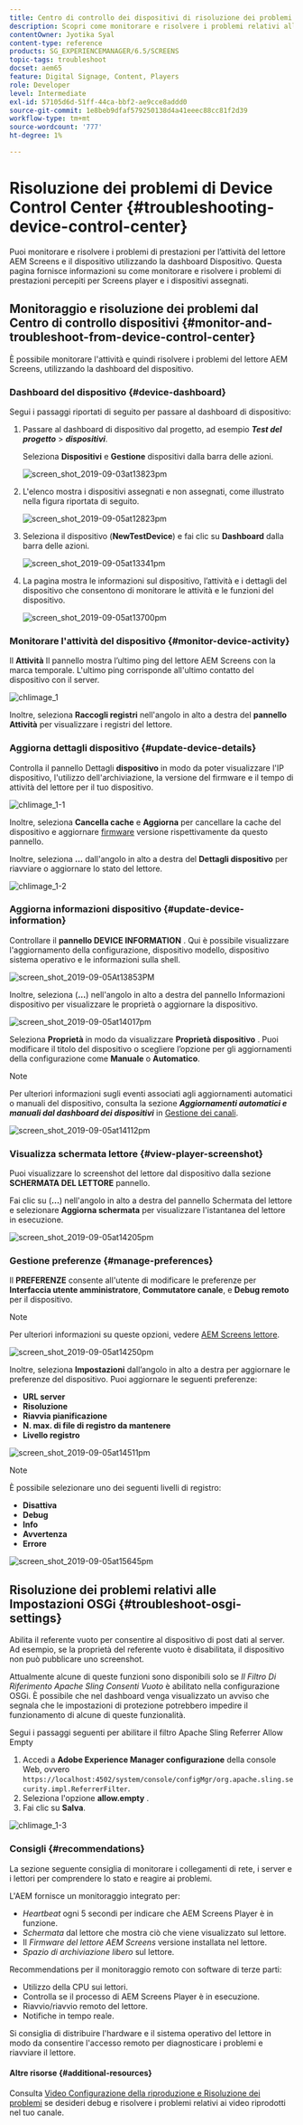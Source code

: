 ```yaml
---
title: Centro di controllo dei dispositivi di risoluzione dei problemi
description: Scopri come monitorare e risolvere i problemi relativi alle prestazioni dell'attività e del dispositivo di AEM Screens Player utilizzando la dashboard del dispositivo.
contentOwner: Jyotika Syal
content-type: reference
products: SG_EXPERIENCEMANAGER/6.5/SCREENS
topic-tags: troubleshoot
docset: aem65
feature: Digital Signage, Content, Players
role: Developer
level: Intermediate
exl-id: 57105d6d-51ff-44ca-bbf2-ae9cce8addd0
source-git-commit: 1e8beb9dfaf579250138d4a41eeec88cc81f2d39
workflow-type: tm+mt
source-wordcount: '777'
ht-degree: 1%

---
```


# Risoluzione dei problemi di Device Control Center {#troubleshooting-device-control-center}

Puoi monitorare e risolvere i problemi di prestazioni per l’attività del lettore AEM Screens e il dispositivo utilizzando la dashboard Dispositivo. Questa pagina fornisce informazioni su come monitorare e risolvere i problemi di prestazioni percepiti per Screens player e i dispositivi assegnati.

## Monitoraggio e risoluzione dei problemi dal Centro di controllo dispositivi {#monitor-and-troubleshoot-from-device-control-center}

È possibile monitorare l&#39;attività e quindi risolvere i problemi del lettore AEM Screens, utilizzando la dashboard del dispositivo.

### Dashboard del dispositivo {#device-dashboard}

Segui i passaggi riportati di seguito per passare al dashboard di dispositivo:

1. Passare al dashboard di dispositivo dal progetto, ad esempio ***Test del progetto*** > ***dispositivi***.

   Seleziona **Dispositivi** e **Gestione** dispositivi dalla barra delle azioni.

   ![screen_shot_2019-09-03at13823pm](assets/screen_shot_2019-09-03at13823pm.png)

1. L&#39;elenco mostra i dispositivi assegnati e non assegnati, come illustrato nella figura riportata di seguito.

   ![screen_shot_2019-09-05at12823pm](assets/screen_shot_2019-09-05at12823pm.png)

1. Seleziona il dispositivo (**NewTestDevice**) e fai clic su **Dashboard** dalla barra delle azioni.

   ![screen_shot_2019-09-05at13341pm](assets/screen_shot_2019-09-05at13341pm.png)

1. La pagina mostra le informazioni sul dispositivo, l’attività e i dettagli del dispositivo che consentono di monitorare le attività e le funzioni del dispositivo.

   ![screen_shot_2019-09-05at13700pm](assets/screen_shot_2019-09-05at13700pm.png)

### Monitorare l&#39;attività del dispositivo {#monitor-device-activity}

Il **Attività** Il pannello mostra l’ultimo ping del lettore AEM Screens con la marca temporale. L&#39;ultimo ping corrisponde all&#39;ultimo contatto del dispositivo con il server.

![chlimage_1](assets/chlimage_1.png)

Inoltre, seleziona **Raccogli registri** nell&#39;angolo in alto a destra del **pannello Attività** per visualizzare i registri del lettore.

### Aggiorna dettagli dispositivo {#update-device-details}

Controlla il pannello Dettagli **dispositivo** in modo da poter visualizzare l&#39;IP dispositivo, l&#39;utilizzo dell&#39;archiviazione, la versione del firmware e il tempo di attività del lettore per il tuo dispositivo.

![chlimage_1-1](assets/chlimage_1-1.png)

Inoltre, seleziona **Cancella cache** e **Aggiorna** per cancellare la cache del dispositivo e aggiornare [firmware](screens-glossary.md) versione rispettivamente da questo pannello.

Inoltre, seleziona **...** dall&#39;angolo in alto a destra del **Dettagli dispositivo** per riavviare o aggiornare lo stato del lettore.

![chlimage_1-2](assets/chlimage_1-2.png)

### Aggiorna informazioni dispositivo {#update-device-information}

Controllare il **pannello DEVICE INFORMATION** . Qui è possibile visualizzare l&#39;aggiornamento della configurazione, dispositivo modello, dispositivo sistema operativo e le informazioni sulla shell.

![screen_shot_2019-09-05At13853PM](assets/screen_shot_2019-09-05at13853pm.png)

Inoltre, seleziona (**...**) nell&#39;angolo in alto a destra del pannello Informazioni dispositivo per visualizzare le proprietà o aggiornare la dispositivo.

![screen_shot_2019-09-05at14017pm](assets/screen_shot_2019-09-05at14017pm.png)

Seleziona **Proprietà** in modo da visualizzare **Proprietà dispositivo** . Puoi modificare il titolo del dispositivo o scegliere l’opzione per gli aggiornamenti della configurazione come **Manuale** o **Automatico**.

>[!NOTE]
>
>Per ulteriori informazioni sugli eventi associati agli aggiornamenti automatici o manuali del dispositivo, consulta la sezione ***Aggiornamenti automatici e manuali dal dashboard dei dispositivi*** in [Gestione dei canali](managing-channels.md).

![screen_shot_2019-09-05at14112pm](assets/screen_shot_2019-09-05at14112pm.png)

### Visualizza schermata lettore {#view-player-screenshot}

Puoi visualizzare lo screenshot del lettore dal dispositivo dalla sezione **SCHERMATA DEL LETTORE** pannello.

Fai clic su (**...**) nell&#39;angolo in alto a destra del pannello Schermata del lettore e selezionare **Aggiorna schermata** per visualizzare l&#39;istantanea del lettore in esecuzione.

![screen_shot_2019-09-05at14205pm](assets/screen_shot_2019-09-05at14205pm.png)

### Gestione preferenze {#manage-preferences}

Il **PREFERENZE** consente all&#39;utente di modificare le preferenze per **Interfaccia utente amministratore**, **Commutatore canale**, e **Debug remoto** per il dispositivo.

>[!NOTE]
>Per ulteriori informazioni su queste opzioni, vedere [AEM Screens lettore](working-with-screens-player.md).

![screen_shot_2019-09-05at14250pm](assets/screen_shot_2019-09-05at14250pm.png)

Inoltre, seleziona **Impostazioni** dall’angolo in alto a destra per aggiornare le preferenze del dispositivo. Puoi aggiornare le seguenti preferenze:

* **URL server**
* **Risoluzione**
* **Riavvia pianificazione**
* **N. max. di file di registro da mantenere**
* **Livello registro**

![screen_shot_2019-09-05at14511pm](assets/screen_shot_2019-09-05at14511pm.png)

>[!NOTE]
>È possibile selezionare uno dei seguenti livelli di registro:
>* **Disattiva**
>* **Debug**
>* **Info**
>* **Avvertenza**
>* **Errore**

![screen_shot_2019-09-05at15645pm](assets/screen_shot_2019-09-05at15645pm.png)

## Risoluzione dei problemi relativi alle Impostazioni OSGi {#troubleshoot-osgi-settings}

Abilita il referente vuoto per consentire al dispositivo di post dati al server. Ad esempio, se la proprietà del referente vuoto è disabilitata, il dispositivo non può pubblicare uno screenshot.

Attualmente alcune di queste funzioni sono disponibili solo se *Il Filtro Di Riferimento Apache Sling Consenti Vuoto* è abilitato nella configurazione OSGi. È possibile che nel dashboard venga visualizzato un avviso che segnala che le impostazioni di protezione potrebbero impedire il funzionamento di alcune di queste funzionalità.

Segui i passaggi seguenti per abilitare il filtro Apache Sling Referrer Allow Empty

1. Accedi a **Adobe Experience Manager configurazione** della console Web, ovvero `https://localhost:4502/system/console/configMgr/org.apache.sling.security.impl.ReferrerFilter`.
1. Seleziona l&#39;opzione **allow.empty** .
1. Fai clic su **Salva**.

![chlimage_1-3](assets/chlimage_1-3.png)

### Consigli {#recommendations}

La sezione seguente consiglia di monitorare i collegamenti di rete, i server e i lettori per comprendere lo stato e reagire ai problemi.

L&#39;AEM fornisce un monitoraggio integrato per:

* *Heartbeat* ogni 5 secondi per indicare che AEM Screens Player è in funzione.
* *Schermata* dal lettore che mostra ciò che viene visualizzato sul lettore.
* Il *Firmware del lettore AEM Screens* versione installata nel lettore.
* *Spazio di archiviazione libero* sul lettore.

Recommendations per il monitoraggio remoto con software di terze parti:

* Utilizzo della CPU sui lettori.
* Controlla se il processo di AEM Screens Player è in esecuzione.
* Riavvio/riavvio remoto del lettore.
* Notifiche in tempo reale.

Si consiglia di distribuire l&#39;hardware e il sistema operativo del lettore in modo da consentire l&#39;accesso remoto per diagnosticare i problemi e riavviare il lettore.

#### Altre risorse {#additional-resources}

Consulta [Video Configurazione della riproduzione e Risoluzione dei problemi](troubleshoot-videos.md) se desideri debug e risolvere i problemi relativi ai video riprodotti nel tuo canale.
